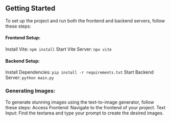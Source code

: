 ## Getting Started
To set up the project and run both the frontend and backend servers, follow these steps:

#### Frontend Setup:
Install Vite:
`npm install`
Start Vite Server:
`npx vite`
#### Backend Setup:
Install Dependencies:
`pip install -r requirements.txt`
Start Backend Server:
`python main.py`
### Generating Images:
To generate stunning images using the text-to-image generator, follow these steps:
Access Frontend: Navigate to the frontend of your project.
Text Input: Find the textarea and type your prompt to create the desired images.
